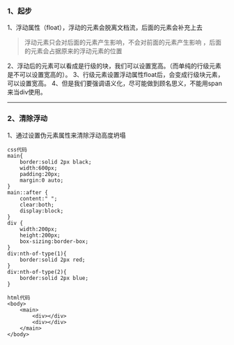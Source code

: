 ### 1、起步
1、浮动属性（float），浮动的元素会脱离文档流，后面的元素会补充上去
> 浮动元素只会对后面的元素产生影响，不会对前面的元素产生影响
，后面的元素会占据原来的浮动元素的位置

2、浮动后的元素可以看成是行级的块，我们可以设置宽高。（而单纯的行级元素是不可以设置宽高的）。
3、行级元素设置浮动属性float后，会变成行级块元素，可以设置宽高。
4、但是我们要强调语义化，尽可能做到顾名思义，不能用span来当div使用。
*** 
### 2、清除浮动
1、通过设置伪元素属性来清除浮动高度坍塌
```
css代码
main{
    border:solid 2px black;
    width:600px;
    padding:20px;
    margin:0 auto;
}
main::after {
    content:" ";
    clear:both;
    display:block;
}
div {
    width:200px;
    height:200px;
    box-sizing:border-box;
}
div:nth-of-type(1){
    border:solid 2px red;
}
div:nth-of-type(2){
    border:solid 2px blue;
}

html代码
<body>
    <main>
        <div></div>
        <div></div>
    </main>
</body>